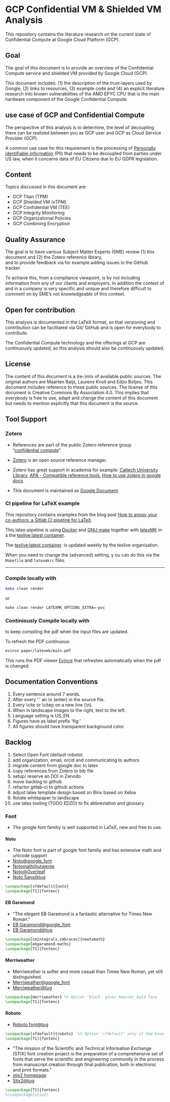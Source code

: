 # GCP Confidential VM & Shielded VM Analysis

This repository contains the literature research on the current state
of Confidential Compute at Google Cloud Platform (GCP). 

## Goal
The goal of this document is to provide an overview 
of the Confidential Compute service 
and shielded VM provided by Google Cloud (GCP). 

This document includes: 
(1) the description of the trust-layers used by Google, 
(2) links to resources, 
(3) example code and 
(4) an explicit literature research into known vulnerabilities of the AMD EPYC CPU 
that is the main hardware component of the Google Confidential Compute. 

## use case of GCP and Confidential Compute
The perspective of this analysis is to determine,
the level of decoupling there can be realized between you as GCP user
and GCP as Cloud Service Provider (GCP).

A common use case for this requirement is the processing of 
[Personally identifiable information](https://en.wikipedia.org/wiki/Personal_data) (PII) 
that needs to be decoupled from parties under US law, 
when it concerns data of EU Citizens due to EU GDPR legislation.

## Content
Topics discussed in this document are:
- GCP Titan (TPM)
- GCP Shielded VM (vTPM)
- GCP Confidential VM (TEE)
- GCP Integrity Monitoring
- GCP Organizational Policies
- GCP Combining Encryption


## Quality Assurance
The goal is to have various Subject Matter Experts (SME) review 
(1) this document and (2) the Zotero reference library,  
and to provide feedback via for example adding issues in the GitHub tracker.

To achieve this, from a compliance viewpoint, 
is by not including information from any of our clients and employers. 
In addition the context of and in a company is very specific and unique 
and therefore difficult to comment on by SME’s not knowledgeable of this context.

## Open for contribution
This analysis is documented in the LaTeX format, 
so that versioning and contribution can
be facilitated via Git/ GitHub and is open for everybody to contribute.

The Confidential Compute technology and the offerings at GCP are continuously 
updated, so this analysis should also be continuously updated.

## License
The content of this document is a (re-)mix of available public sources. 
The original authors are Maarten Baijs, Laurens Knoll and Edzo Botjes. 
This document includes reference to these public sources. The license of this document is Creative Commons By Association 4.0. 
This implies that everybody is free to use, 
adapt and change the content of this document 
but needs to mention explicitly that this document is the source.

## Tool Support

### Zotero
* References are part of the public Zotero reference group  
“[confidential compute](https://www.zotero.org/groups/4612254/confidential_compute/library)”.
* [Zotero](https://www.zotero.org/support/zotero_support) is an open source reference manager.
* Zotero has great support in academia for example:
[Caltech University Library](https://libguides.caltech.edu/introacademicwriting/zotero),
[APA - Compatible reference tools](https://www.apa.org/science/about/psa/2013/12/reference-manager),
[How to use zotero in google docs](https://www.zotero.org/support/google_docs).

* This document is maintained as [Google Document](https://docs.google.com/document/d/11CT-7dBg7NQR0ziAiKCu-tyYEltH_gH-2bx-IZsZMuY/edit?usp=sharing).


### CI pipeline for LaTeX example

This repository contains examples from the blog post 
[How to annoy your co-authors: a Gitlab CI pipeline for LaTeX](https://blog.martisak.se/2020/05/11/gitlab-ci-latex-pipeline/).

This latex-pipeline is using 
[Docker](https://docs.docker.com/get-docker/) 
and 
[GNU make](https://www.gnu.org/software/make/)
together with 
[latexMK](https://ctan.org/pkg/latexmk?lang=en) 
in a the 
[texlive:latest container](https://hub.docker.com/r/texlive/texlive).

The [texlive:latest container](https://hub.docker.com/r/texlive/texlive).
is updated weekly by the texlive organisation.


When you need to change the (advanced) setting, y
ou can do this via the `Makefile` and `latexmkrc` files.

---

### Compile locally with 

```bash
make clean render
```

or 

```bash
make clean render LATEXMK_OPTIONS_EXTRA=-pvc
```

### Continiously Compile locally with 

to keep compiling the pdf when the input files are updated.

To refresh the PDF continuous:
```bash
evince paper/latexmk/main.pdf
```

This runs the PDF viewer [Evince](https://wiki.gnome.org/Apps/Evince) 
that refreshes automatically when the pdf is changed. 

## Documentation Conventions
1. Every sentence around 7 words.
1. After every '.' an \n (enter) in the source file.
1. Every \cite or \citep on a new line (\n).
1. When in landscape images to the right, text to the left.
1. Language setting is US_EN
1. Figures have as label prefix 'fig:'
1. All figures should have transparent background color.

## Backlog
1. Select Open Font (default roboto)
1. add organization, email, orcid and communicating to authors
1. migrate content from google doc to latex
1. copy references from Zotero to bib file
1. setup/ reserve an DOI in Zenodo
1. move backlog to github 
1. refactor gitlab-ci to github actions
1. adjust latex template design based on Binx based on Xebia
  1. Rotate whitepaper to landscape
1. use latex tooling (TODO EDZO) to fix abbreviation and glossary

### Font
* The google font familiy is well supported in LaTeX, new and free to use.

#### Noto
* The Noto font is part of google font familiy and has extensive math and unicode support
* [Noto@google_font](https://fonts.google.com/noto/use#faq)
* [Notomath@utwente](https://ftp.snt.utwente.nl/pub/software/tex/fonts/notomath/doc/notomath-doc.pdf)
* [Noto@Overleaf](https://www.overleaf.com/learn/latex/XeLaTeX#Fonts_installed_on_Overleaf.27s_servers:_Google_Noto_fonts)
* [Noto Sans@tug](https://tug.org/FontCatalogue/notosans/)

```latex    
\usepackage[sfdefault]{noto}
\usepackage[T1]{fontenc}
```

#### EB Garamond
* "The elegant EB Garamond is a fantastic alternative for Times New Roman." 
* [EB Garamond@google_font](https://fonts.google.com/specimen/EB+Garamond#standard-styles)
* [EB Garamond@tug](https://tug.org/FontCatalogue/ebgaramond/)

```latex    
\usepackage[cmintegrals,cmbraces]{newtxmath}
\usepackage{ebgaramond-maths}
\usepackage[T1]{fontenc}
```

#### Merriweather
* Merriweather is softer and more casual than Times New Roman, yet still distinguished.
* [Merriweather@google_font](https://fonts.google.com/specimen/Merriweather#license)
* [Merriweather@tug](https://tug.org/FontCatalogue/merriweather/)

```latex
\usepackage{merriweather} %% Option 'black' gives heavier bold face 
\usepackage[T1]{fontenc}
```

#### Roboto
* [Roboto font@tug](https://tug.org/FontCatalogue/roboto/)

```latex
\usepackage[sfdefault]{roboto}  %% Option 'sfdefault' only if the base font of the document is to be sans serif
\usepackage[T1]{fontenc}
```

* "The mission of the Scientific and Technical Information Exchange (STIX) font creation project is the preparation of a comprehensive set of fonts that serve the scientific and engineering community in the process from manuscript creation through final publication, both in electronic and print formats." 
* [stix2 homepage](https://www.stixfonts.org/)
* [Stix2@tug](https://tug.org/FontCatalogue/stix2/)

```latex    
\usepackage[T1]{fontenc}
%\usepackage{stix2} 
```

